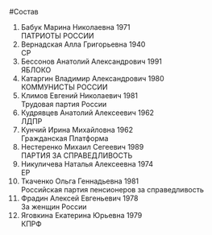 #Состав
1. Бабук Марина Николаевна 1971   
    ПАТРИОТЫ РОССИИ
2. Вернадская Алла Григорьевна 1940   
    СР
3. Бессонов Анатолий Александрович 1991   
    ЯБЛОКО
4. Катаргин Владимир Александрович 1980   
    КОММУНИСТЫ РОССИИ
5. Климов Евгений Николаевич 1981   
    Трудовая партия России
6. Кудрявцев Анатолий Алексеевич 1962   
    ЛДПР
7. Кунчий Ирина Михайловна 1962   
    Гражданская Платформа
8. Нестеренко Михаил Сегеевич 1989   
    ПАРТИЯ ЗА СПРАВЕДЛИВОСТЬ
9. Никуличева Наталья Алексеевна 1974   
    ЕР
10. Ткаченко Ольга Геннадьевна 1981   
    Российская партия пенсионеров за справедливость
11. Фрадин Алексей Евгеньевич 1978   
    За женщин России
12. Яговкина Екатерина Юрьевна 1979   
    КПРФ
